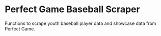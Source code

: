 # Perfect Game Baseball Scraper
 
Functions to scrape youth baseball player data and showcase data from Perfect Game.
